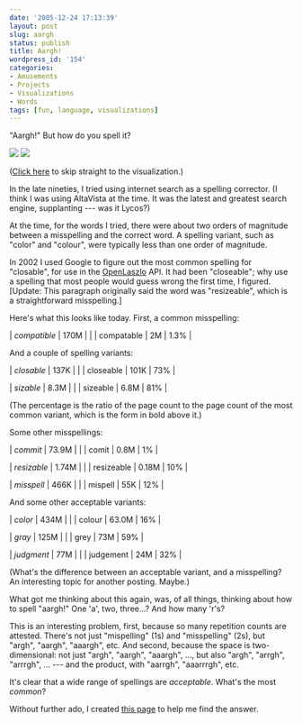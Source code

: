 ```yaml
---
date: '2005-12-24 17:13:39'
layout: post
slug: aargh
status: publish
title: Aargh!
wordpress_id: '154'
categories:
- Amusements
- Projects
- Visualizations
- Words
tags: [fun, language, visualizations]
---
```


"Aargh!"  But how do you spell it?

![](/images/2005/aargh-table-small.jpg)
![](/images/2005/aargh-viz-small.jpg)

([Click here](http://osteele.com/words/aargh) to skip straight to the visualization.)

<!-- more -->

In the late nineties, I tried using internet search as a spelling corrector.  (I think I was using AltaVista at the time.  It was the latest and greatest search engine, supplanting --- was it Lycos?)

At the time, for the words I tried, there were about two orders of magnitude between a misspelling and the correct word.  A spelling variant, such as "color" and "colour", were typically less than one order of magnitude.

In 2002 I used Google to figure out the most common spelling for "closable", for use in the [OpenLaszlo](http://openlaszlo.org) API.  It had been "closeable"; why use a spelling that most people would guess wrong the first time, I figured.  [Update: This paragraph originally said the word was "resizeable", which is a straightforward misspelling.]

Here's what this looks like today.  First, a common misspelling:

| *compatible* | 170M |      |
| compatable   | 2M   | 1.3% |

And a couple of spelling variants:

| *closable* | 137K |        |
| closeable  | 101K | 73% |

| *sizable* | 8.3M |     |
| sizeable  | 6.8M | 81% |

(The percentage is the ratio of the page count to the page count of the most common variant, which is the form in bold above it.)

Some other misspellings:

| *commit* | 73.9M |    |
| comit    | 0.8M  | 1% |

| *resizable* | 1.74M |     |
| resizeable  | 0.18M | 10% |

| *misspell* | 466K |     |
| mispell    | 55K  | 12% |

And some other acceptable variants:

| *color* | 434M  |     |
| colour  | 63.0M | 16% |

| *gray* | 125M |     |
| grey   | 73M  | 59% |

| *judgment* | 77M |     |
| judgement  | 24M | 32% |

(What's the difference between an acceptable variant, and a misspelling?  An interesting topic for another posting.  Maybe.)

What got me thinking about this again, was, of all things, thinking about how to spell "aargh!"  One 'a', two, three...?  And how many 'r's?

This is an interesting problem, first, because so many repetition counts are attested.  There's not just "mispelling" (1s) and "misspelling" (2s), but "argh", "aargh", "aaargh", etc.  And second, because the space is two-dimensional:  not just "argh", "aargh", "aaargh", ..., but also "argh", "arrgh", "arrrgh", ... --- and the product, with "aarrgh", "aaarrrgh", etc.

It's clear that a wide range of spellings are _acceptable_.  What's the most _common_?

Without further ado, I created [this page](http://osteele.com/words/aargh) to help me find the answer.
